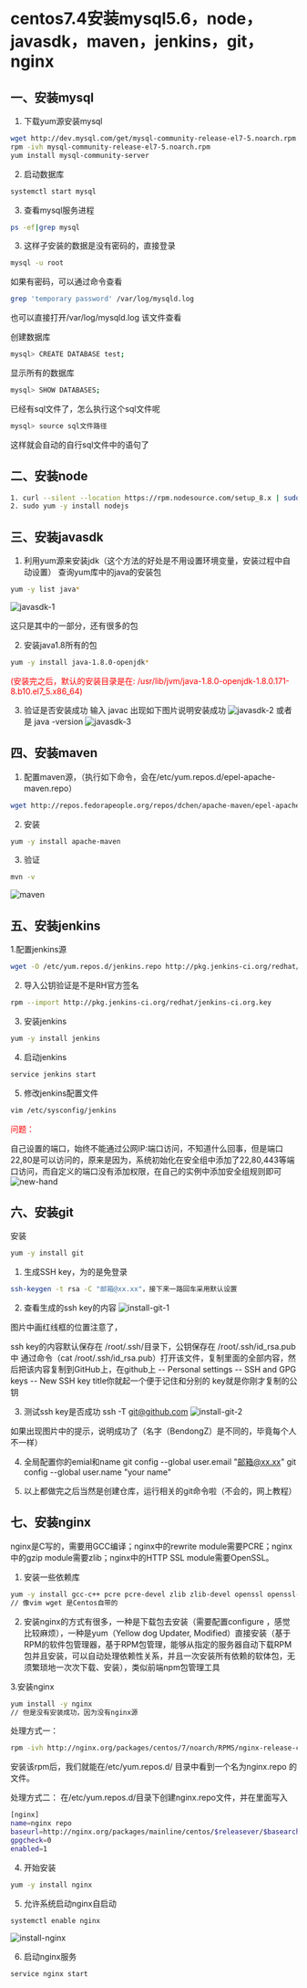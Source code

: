 # centos7.4安装mysql5.6，node，javasdk，maven，jenkins，git，nginx

## 一、安装mysql
1. 下载yum源安装mysql
```bash
wget http://dev.mysql.com/get/mysql-community-release-el7-5.noarch.rpm
rpm -ivh mysql-community-release-el7-5.noarch.rpm
yum install mysql-community-server
```

2. 启动数据库
```bash
systemctl start mysql
```

3. 查看mysql服务进程
```bash
ps -ef|grep mysql
```

3. 这样子安装的数据是没有密码的，直接登录
```bash
mysql -u root
```
如果有密码，可以通过命令查看 
```bash
grep 'temporary password' /var/log/mysqld.log
```

也可以直接打开/var/log/mysqld.log 该文件查看

创建数据库
```bash
mysql> CREATE DATABASE test;
```

显示所有的数据库
```bash
mysql> SHOW DATABASES;
```

已经有sql文件了，怎么执行这个sql文件呢
```bash
mysql> source sql文件路径
```
这样就会自动的自行sql文件中的语句了

## 二、安装node
```bash
1. curl --silent --location https://rpm.nodesource.com/setup_8.x | sudo bash -
2. sudo yum -y install nodejs
```

## 三、安装javasdk
1. 利用yum源来安装jdk（这个方法的好处是不用设置环境变量，安装过程中自动设置）
查询yum库中的java的安装包
```bash
yum -y list java*
```
![javasdk-1](/study/Centos7.4/javasdk-1.png)

这只是其中的一部分，还有很多的包

2. 安装java1.8所有的包
```bash
yum -y install java-1.8.0-openjdk*
```
<font color=red>(安装完之后，默认的安装目录是在: /usr/lib/jvm/java-1.8.0-openjdk-1.8.0.171-8.b10.el7_5.x86_64)</font>

3. 验证是否安装成功
输入 javac 出现如下图片说明安装成功 
![javasdk-2](/study/Centos7.4/javasdk-2.png)
或者是 java -version
![javasdk-3](/study/Centos7.4/javasdk-3.png)

## 四、安装maven
1. 配置maven源，（执行如下命令，会在/etc/yum.repos.d/epel-apache-maven.repo）
```bash
wget http://repos.fedorapeople.org/repos/dchen/apache-maven/epel-apache-maven.repo -O /etc/yum.repos.d/epel-apache-maven.repo
```
2. 安装
```bash
yum -y install apache-maven
```
3. 验证
```bash
mvn -v
```
![maven](/study/Centos7.4/maven.png)

## 五、安装jenkins
1.配置jenkins源
```bash
wget -O /etc/yum.repos.d/jenkins.repo http://pkg.jenkins-ci.org/redhat/jenkins.repo
```
2. 导入公钥验证是不是RH官方签名
```bash
rpm --import http://pkg.jenkins-ci.org/redhat/jenkins-ci.org.key
```
3. 安装jenkins
```bash
yum -y install jenkins
```
4. 启动jenkins
```bash
service jenkins start
```
5. 修改jenkins配置文件
```bash
vim /etc/sysconfig/jenkins
```

<font color=red>问题：</font>

自己设置的端口，始终不能通过公网IP:端口访问，不知道什么回事，但是端口22,80是可以访问的，原来是因为，系统初始化在安全组中添加了22,80,443等端口访问，而自定义的端口没有添加权限，在自己的实例中添加安全组规则即可
![new-hand](/study/Centos7.4/new-hand.png)

## 六、安装git
安装
```bash
yum -y install git
```
1. 生成SSH key，为的是免登录
```bash
ssh-keygen -t rsa -C "邮箱@xx.xx"，接下来一路回车采用默认设置
```
2. 查看生成的ssh key的内容
![install-git-1](/study/Centos7.4/install-git-1.png)

图片中画红线框的位置注意了，

ssh key的内容默认保存在 /root/.ssh/目录下，公钥保存在 /root/.ssh/id_rsa.pub中
通过命令（cat /root/.ssh/id_rsa.pub）打开该文件，复制里面的全部内容，然后把该内容复制到GitHub上，在github上 -- Personal settings -- SSH and GPG keys -- New SSH key
title你就起一个便于记住和分别的
key就是你刚才复制的公钥

3. 测试ssh key是否成功
ssh -T git@github.com
![install-git-2](/study/Centos7.4/install-git-2.png)

如果出现图片中的提示，说明成功了（名字（BendongZ）是不同的，毕竟每个人不一样）

4. 全局配置你的emial和name
git config --global user.email "邮箱@xx.xx"
git config --global user.name "your name"

5. 以上都做完之后当然是创建仓库，运行相关的git命令啦（不会的，网上教程）

## 七、安装nginx
nginx是C写的，需要用GCC编译；nginx中的rewrite module需要PCRE；nginx中的gzip module需要zlib；nginx中的HTTP SSL module需要OpenSSL。

1. 安装一些依赖库
```bash
yum -y install gcc-c++ pcre pcre-devel zlib zlib-devel openssl openssl--devel lrzsz
// 像vim wget 是Centos自带的
```
2. 安装nginx的方式有很多，一种是下载包去安装（需要配置configure ，感觉比较麻烦），一种是yum（Yellow dog Updater, Modified）直接安装（基于RPM的软件包管理器，基于RPM包管理，能够从指定的服务器自动下载RPM包并且安装，可以自动处理依赖性关系，并且一次安装所有依赖的软体包，无须繁琐地一次次下载、安装），类似前端npm包管理工具

3.安装nginx
```bash
yum install -y nginx 
// 但是没有安装成功，因为没有nginx源
```
处理方式一：
```bash
rpm -ivh http://nginx.org/packages/centos/7/noarch/RPMS/nginx-release-centos-7-0.el7.ngx.noarch.rpm
```
安装该rpm后，我们就能在/etc/yum.repos.d/ 目录中看到一个名为nginx.repo 的文件。

处理方式二：
在/etc/yum.repos.d/目录下创建nginx.repo文件，并在里面写入
``` bash
[nginx]
name=nginx repo
baseurl=http://nginx.org/packages/mainline/centos/$releasever/$basearch/
gpgcheck=0
enabled=1
```

4. 开始安装 
```bash
yum -y install nginx
```

5. 允许系统启动nginx自启动
```bash
systemctl enable nginx
```
![install-nginx](/study/Centos7.4/install-nginx.png)

6. 启动nginx服务
```bash
service nginx start
```